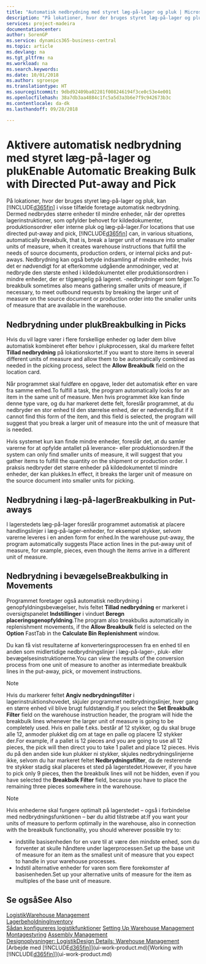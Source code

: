 ```yaml
---
title: "Automatisk nedbrydning med styret læg-på-lager og pluk | Microsoft Docs"
description: "På lokationer, hvor der bruges styret læg-på-lager og pluk, kan du nedbryde større enheder til mindre enheder, når der oprettes lagerinstruktioner, som opfylder behovet for kildedokumenter, produktionsordrer eller interne pluk og læg-på-lager."
services: project-madeira
documentationcenter: 
author: SorenGP
ms.service: dynamics365-business-central
ms.topic: article
ms.devlang: na
ms.tgt_pltfrm: na
ms.workload: na
ms.search.keywords: 
ms.date: 10/01/2018
ms.author: sgroespe
ms.translationtype: HT
ms.sourcegitcommit: 9dbd92409ba02281f008246194f3ce0c53e4e001
ms.openlocfilehash: 38a7db3aa4884c1fc5a5d3a3b6e7f9c942673b3c
ms.contentlocale: da-dk
ms.lasthandoff: 09/28/2018

---
```

# <a name="enable-automatic-breaking-bulk-with-directed-put-away-and-pick"></a><span data-ttu-id="388b6-103">Aktivere automatisk nedbrydning med styret læg-på-lager og pluk</span><span class="sxs-lookup"><span data-stu-id="388b6-103">Enable Automatic Breaking Bulk with Directed Put-away and Pick</span></span>
<span data-ttu-id="388b6-104">På lokationer, hvor der bruges styret læg-på-lager og pluk, kan [!INCLUDE[d365fin](includes/d365fin_md.md)] i visse tilfælde foretage automatisk nedbrydning. Dermed nedbrydes større enheder til mindre enheder, når der oprettes lagerinstruktioner, som opfylder behovet for kildedokumenter, produktionsordrer eller interne pluk og læg-på-lager.</span><span class="sxs-lookup"><span data-stu-id="388b6-104">For locations that use directed put-away and pick, [!INCLUDE[d365fin](includes/d365fin_md.md)] can, in various situations, automatically breakbulk, that is, break a larger unit of measure into smaller units of measure, when it creates warehouse instructions that fulfill the needs of source documents, production orders, or internal picks and put-aways.</span></span> <span data-ttu-id="388b6-105">Nedbrydning kan også betyde indsamling af mindre enheder, hvis det er nødvendigt for at efterkomme udgående anmodninger, ved at nedbryde den største enhed i kildedokumentet eller produktionsordren i mindre enheder, der er tilgængelig på lageret. -nedbrydninger som følger.</span><span class="sxs-lookup"><span data-stu-id="388b6-105">To breakbulk sometimes also means gathering smaller units of measure, if necessary, to meet outbound requests by breaking the larger unit of measure on the source document or production order into the smaller units of measure that are available in the warehouse.</span></span>   

## <a name="breakbulking-in-picks"></a><span data-ttu-id="388b6-106">Nedbrydning under pluk</span><span class="sxs-lookup"><span data-stu-id="388b6-106">Breakbulking in Picks</span></span>  
<span data-ttu-id="388b6-107">Hvis du vil lagre varer i flere forskellige enheder og lader dem blive automatisk kombineret efter behov i plukprocessen, skal du markere feltet **Tillad nedbrydning** på lokationskortet.</span><span class="sxs-lookup"><span data-stu-id="388b6-107">If you want to store items in several different units of measure and allow them to be automatically combined as needed in the picking process, select the **Allow Breakbulk** field on the location card.</span></span>  

<span data-ttu-id="388b6-108">Når programmet skal fuldføre en opgave, leder det automatisk efter en vare fra samme enhed.</span><span class="sxs-lookup"><span data-stu-id="388b6-108">To fulfill a task, the program automatically looks for an item in the same unit of measure.</span></span> <span data-ttu-id="388b6-109">Men hvis programmet ikke kan finde denne type vare, og du har markeret dette felt, foreslår programmet, at du nedbryder en stor enhed til den størrelse enhed, der er nødvendig.</span><span class="sxs-lookup"><span data-stu-id="388b6-109">But if it cannot find this form of the item, and this field is selected, the program will suggest that you break a larger unit of measure into the unit of measure that is needed.</span></span>  

<span data-ttu-id="388b6-110">Hvis systemet kun kan finde mindre enheder, foreslår det, at du samler varerne for at opfylde antallet på leverance- eller produktionsordren.</span><span class="sxs-lookup"><span data-stu-id="388b6-110">If the system can only find smaller units of measure, it will suggest that you gather items to fulfill the quantity on the shipment or production order.</span></span> <span data-ttu-id="388b6-111">I praksis nedbryder det større enheder på kildedokumentet til mindre enheder, der kan plukkes.</span><span class="sxs-lookup"><span data-stu-id="388b6-111">In effect, it breaks the larger unit of measure on the source document into smaller units for picking.</span></span>  

## <a name="breakbulking-in-put-aways"></a><span data-ttu-id="388b6-112">Nedbrydning i læg-på-lager</span><span class="sxs-lookup"><span data-stu-id="388b6-112">Breakbulking in Put-aways</span></span>  
<span data-ttu-id="388b6-113">I lagerstedets læg-på-lager foreslår programmet automatisk at placere handlingslinjer i læg-på-lager-enheder, for eksempel stykker, selvom varerne leveres i en anden form for enhed.</span><span class="sxs-lookup"><span data-stu-id="388b6-113">In the warehouse put-away, the program automatically suggests Place action lines in the put-away unit of measure, for example, pieces, even though the items arrive in a different unit of measure.</span></span>  

## <a name="breakbulking-in-movements"></a><span data-ttu-id="388b6-114">Nedbrydning i bevægelse</span><span class="sxs-lookup"><span data-stu-id="388b6-114">Breakbulking in Movements</span></span>  
<span data-ttu-id="388b6-115">Programmet foretager også automatisk nedbrydning i genopfyldningsbevægelser, hvis feltet **Tillad nedbrydning** er markeret i oversigtspanelet **Indstillinger** i vinduet **Beregn placeringsgenopfyldning**.</span><span class="sxs-lookup"><span data-stu-id="388b6-115">The program also breakbulks automatically in replenishment movements, if the **Allow Breakbulk** field is selected on the **Option** FastTab in the **Calculate Bin Replenishment** window.</span></span>  

<span data-ttu-id="388b6-116">Du kan få vist resultaterne af konverteringsprocessen fra en enhed til en anden som midlertidige nedbrydningslinjer i læg-på-lager-, pluk- eller bevægelsesinstruktionerne.</span><span class="sxs-lookup"><span data-stu-id="388b6-116">You can view the results of the conversion process from one unit of measure to another as intermediate breakbulk lines in the put-away, pick, or movement instructions.</span></span>  

> [!NOTE]  
>  <span data-ttu-id="388b6-117">Hvis du markerer feltet **Angiv nedbrydningsfilter** i lagerinstruktionshovedet, skjuler programmet nedbrydningslinjer, hver gang en større enhed vil blive brugt fuldstændig.</span><span class="sxs-lookup"><span data-stu-id="388b6-117">If you select the **Set Breakbulk Filter** field on the warehouse instruction header, the program will hide the breakbulk lines whenever the larger unit of measure is going to be completely used.</span></span> <span data-ttu-id="388b6-118">Hvis en palle f.eks. består af 12 stykker, og du skal bruge alle 12, anmoder plukket dig om at tage en palle og placere 12 stykker der.</span><span class="sxs-lookup"><span data-stu-id="388b6-118">For example, if a pallet is 12 pieces and you are going to use all 12 pieces, the pick will then direct you to take 1 pallet and place 12 pieces.</span></span> <span data-ttu-id="388b6-119">Hvis du på den anden side kun plukker ni stykker, skjules nedbrydningslinjerne ikke, selvom du har markeret feltet **Nedbrydningsfilter**, da de resterende tre stykker stadig skal placeres et sted på lagerstedet.</span><span class="sxs-lookup"><span data-stu-id="388b6-119">However, if you have to pick only 9 pieces, then the breakbulk lines will not be hidden, even if you have selected the **Breakbulk Filter** field, because you have to place the remaining three pieces somewhere in the warehouse.</span></span>  

> [!NOTE]  
>  <span data-ttu-id="388b6-120">Hvis enhederne skal fungere optimalt på lagerstedet – også i forbindelse med nedbrydningsfunktionen – bør du altid tilstræbe at:</span><span class="sxs-lookup"><span data-stu-id="388b6-120">If you want your units of measure to perform optimally in the warehouse, also in connection with the breakbulk functionality, you should wherever possible try to:</span></span>  
>   
> - <span data-ttu-id="388b6-121">indstille basisenheden for en vare til at være den mindste enhed, som du forventer at skulle håndtere under lagerprocessen.</span><span class="sxs-lookup"><span data-stu-id="388b6-121">Set up the base unit of measure for an item as the smallest unit of measure that you expect to handle in your warehouse processes.</span></span>  
> - <span data-ttu-id="388b6-122">Indstil alternative enheder for varen som flere forekomster af basisenheden.</span><span class="sxs-lookup"><span data-stu-id="388b6-122">Set up your alternative units of measure for the item as multiples of the base unit of measure.</span></span>  

## <a name="see-also"></a><span data-ttu-id="388b6-123">Se også</span><span class="sxs-lookup"><span data-stu-id="388b6-123">See Also</span></span>  
[<span data-ttu-id="388b6-124">Logistik</span><span class="sxs-lookup"><span data-stu-id="388b6-124">Warehouse Management</span></span>](warehouse-manage-warehouse.md)  
[<span data-ttu-id="388b6-125">Lagerbeholdning</span><span class="sxs-lookup"><span data-stu-id="388b6-125">Inventory</span></span>](inventory-manage-inventory.md)  
<span data-ttu-id="388b6-126">[Sådan konfigureres logistikfunktioner](warehouse-setup-warehouse.md)   </span><span class="sxs-lookup"><span data-stu-id="388b6-126">[Setting Up Warehouse Management](warehouse-setup-warehouse.md)   </span></span>  
<span data-ttu-id="388b6-127">[Montagestyring](assembly-assemble-items.md)  </span><span class="sxs-lookup"><span data-stu-id="388b6-127">[Assembly Management](assembly-assemble-items.md)  </span></span>  
[<span data-ttu-id="388b6-128">Designoplysninger: Logistik</span><span class="sxs-lookup"><span data-stu-id="388b6-128">Design Details: Warehouse Management</span></span>](design-details-warehouse-management.md)  
<span data-ttu-id="388b6-129">[Arbejde med [!INCLUDE[d365fin](includes/d365fin_md.md)]](ui-work-product.md)</span><span class="sxs-lookup"><span data-stu-id="388b6-129">[Working with [!INCLUDE[d365fin](includes/d365fin_md.md)]](ui-work-product.md)</span></span>  

